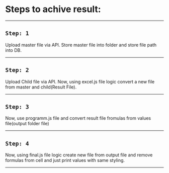 
# Steps to achive result:
---------------------------------------------------------
`Step: 1`
---------------------------------------------------------
Upload master file via API.
Store master file into folder and store file path into DB.


---------------------------------------------------------
`Step: 2`
---------------------------------------------------------
Upload Child file via API.
Now, using excel.js file logic convert a new file from
master and child(Result File).


---------------------------------------------------------
`Step: 3`
---------------------------------------------------------
Now, use programm.js file and convert result file fromulas
from values file(output folder file)


---------------------------------------------------------
`Step: 4`
---------------------------------------------------------
Now, using final.js file logic create new file from output file
and remove formulas from cell and just print values with same styling.

---------------------------------------------------------



